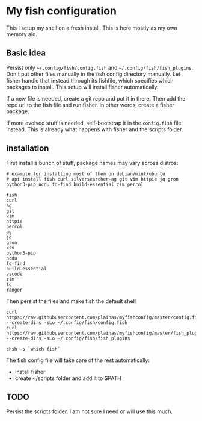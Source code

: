 # My fish configuration

This I setup my shell on a fresh install. This is here mostly as my own memory aid.


## Basic idea

Persist only `~/.config/fish/config.fish` and `~/.config/fish/fish_plugins`. Don't put other files manually in the fish config directory manually. Let fisher handle that instead through its fishfile, which specifies which packages to install. This setup will install fisher automatically.


If a new file is needed, create a git repo and put it in there. Then add the repo url to the fish file and run fisher. In other words, create a fisher package.

If more evolved stuff is needed, self-bootstrap it in the `config.fish` file instead. This is already what happens with fisher and the scripts folder.


## installation

First install a bunch of stuff, package names may vary across distros:

```
# example for installing most of them on debian/mint/ubuntu
# apt install fish curl silversearcher-ag git vim httpie jq gron python3-pip ncdu fd-find build-essential zim percol

fish
curl
ag
git
vim
httpie
percol
ag
jq
gron
xsv
python3-pip
ncdu
fd-find
build-essential
vscode
zim
tq
ranger
```

Then persist the files and make fish the default shell

```
curl https://raw.githubusercontent.com/plainas/myfishconfig/master/config.fish --create-dirs -sLo ~/.config/fish/config.fish
curl https://raw.githubusercontent.com/plainas/myfishconfig/master/fish_plugins --create-dirs -sLo ~/.config/fish/fish_plugins

chsh -s `which fish`
```

The fish config file will take care of the rest automatically:
  
  * install fisher
  * create ~/scripts folder and add it to $PATH


## TODO

Persist the scripts folder. I am not sure I need or will use this much.
